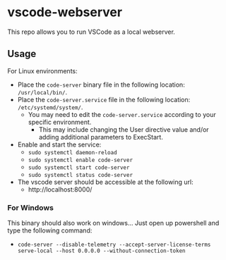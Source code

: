 # vscode-webserver

This repo allows you to run VSCode as a local webserver.

## Usage

For Linux environments:

- Place the `code-server` binary file in the following location: `/usr/local/bin/`.
- Place the `code-server.service` file in the following location: `/etc/systemd/system/`.
  - You may need to edit the `code-server.service` according to your specific environment.
    - This may include changing the User directive value and/or adding additional parameters to ExecStart.
- Enable and start the service:
  - `sudo systemctl daemon-reload`
  - `sudo systemctl enable code-server`
  - `sudo systemctl start code-server`
  - `sudo systemctl status code-server`
- The vscode server should be accessible at the following url:
  - http://localhost:8000/

### For Windows 

This binary should also work on windows... Just open up powershell and type the following command:

- `code-server --disable-telemetry --accept-server-license-terms serve-local --host 0.0.0.0 --without-connection-token`
